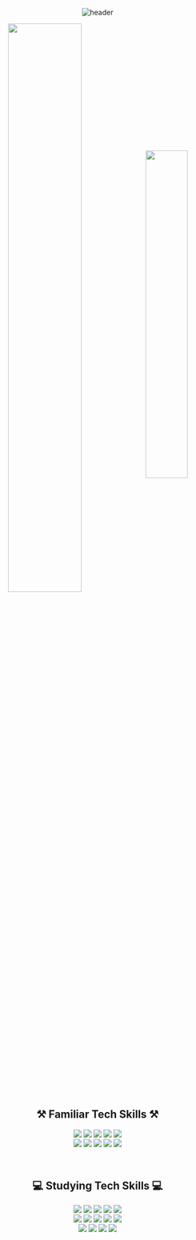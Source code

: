 <div align='center'>

![header](https://capsule-render.vercel.app/api?type=waving&color=auto&height=150&section=header&text=Welcome%20to%20Joohyun's%20Github!&fontSize=30)

<div align='center'>
<img width=54% height=auto align='center' src="https://github-readme-stats.vercel.app/api?username=limjoohyun2030&include_all_commits=true&show_icons=true&theme=radical&hide_border=false&count_private=true"/>
<img width=41% align='center' src="https://github-readme-stats.vercel.app/api/top-langs/?username=limjoohyun2030&layout=compact&theme=tokyonight"/>
</div>

<br>

<!--
<div align='center'>
    <img src="http://mazassumnida.wtf/api/generate_badge?boj=buttercake)](https://solved.ac/백준아이디"/>
</div>
-->
<br>

## ⚒ Familiar Tech Skills ⚒
<div align='center'>
<p align="center">
    <img src="https://img.shields.io/badge/HTML5-E34F26?style=flat-square&logo=html5&logoColor=white"> 
    <img src="https://img.shields.io/badge/CSS-1572B6?style=flat-square&logo=css3&logoColor=white"> 
    <img src="https://img.shields.io/badge/Sass-cc6699?style=flat&logo=sass&logoColor=white"/>
    <img src="https://img.shields.io/badge/Javascript-F7DF1E?style=flat-square&logo=javascript&logoColor=black">
    <img src="https://img.shields.io/badge/TypeScript-3178C6?style=flat-square&logo=typescript&logoColor=white"/>
    <br>
    <img src="https://img.shields.io/badge/React-61DAFB?style=flat-square&logo=React&logoColor=white"/>    
    <img src="https://img.shields.io/badge/Redux-764abc?style=flat-squaret&logo=redux&logoColor=white"/>
    <img src="https://img.shields.io/badge/Node.js-339933?style=flat-square&logo=Node.js&logoColor=black"/>
    <img src="https://img.shields.io/badge/express-000000?style=flat-square&logo=express&logoColor=white"/>
    <img src="https://img.shields.io/badge/PostgreSQL-4479A1?style=flat-square&logo=PostgreSQL&logoColor=white">
</p>
</div>

<br>

## 💻 Studying Tech Skills 💻
<div align='center'>
<p align="center">
     <img src="https://img.shields.io/badge/Python-3766AB?style=flat-square&logo=Python&logoColor=white"/>
   <img src="https://img.shields.io/badge/Bitcoin-F7931A?style=flat-square&logo=Bitcoin&logoColor=white"/>
  <img src="https://img.shields.io/badge/Ethereum-3C3C3D?style=flat-square&logo=Ethereum&logoColor=white"/>
  <img src="https://img.shields.io/badge/Hyperledger-2F3134?style=flat-square&logo=Hyperledger&logoColor=white"/>
  <img src="https://img.shields.io/badge/AWS-333664?style=flat-square&logo=amazon-aws&logoColor=white"/>
    <br>
  <img src="https://img.shields.io/badge/Elasticsearch-005571?style=flat-square&logo=elasticsearch&logoColor=white"/>
    <img src="https://img.shields.io/badge/Jenkins-D24939?style=flat-square&logo=Jenkins&logoColor=white"/>
    <img src="https://img.shields.io/badge/Docker-2496ED?style=flat-square&logo=docker&logoColor=white"/>
    <img src="https://img.shields.io/badge/Git-f05032?style=flat-square&logo=git&logoColor=white"/>
    <img src="https://img.shields.io/badge/Jira-0052cc?style=flat-square&logo=jira&logoColor=white"/>
    <br>
    <img src="https://img.shields.io/badge/MongoDB-47A248.svg?&style=flat-square&logo=MongoDB&logoColor=white"/>
    <img src="https://img.shields.io/badge/Go-00ADD8.svg?&style=flat-square&logo=Go&logoColor=white"/>
    <img src="https://img.shields.io/badge/Rust-000000.svg?&style=flat-square&logo=Rust&logoColor=white"/>
    <img src="https://img.shields.io/badge/Solidity-363636.svg?&style=flat-square&logo=Solidity&logoColor=white"/>
</p>
</div>

</div>


